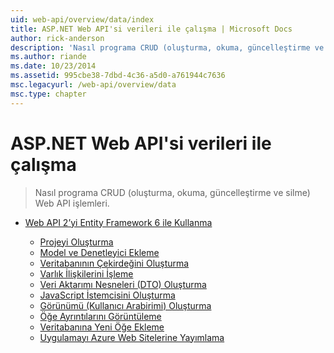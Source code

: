 ```yaml
---
uid: web-api/overview/data/index
title: ASP.NET Web API'si verileri ile çalışma | Microsoft Docs
author: rick-anderson
description: 'Nasıl programa CRUD (oluşturma, okuma, güncelleştirme ve silme) Web API işlemleri.'
ms.author: riande
ms.date: 10/23/2014
ms.assetid: 995cbe38-7dbd-4c36-a5d0-a761944c7636
msc.legacyurl: /web-api/overview/data
msc.type: chapter
---
```

<a name="working-with-data-in-aspnet-web-api"></a>ASP.NET Web API'si verileri ile çalışma
====================
> Nasıl programa CRUD (oluşturma, okuma, güncelleştirme ve silme) Web API işlemleri.


- [Web API 2’yi Entity Framework 6 ile Kullanma](using-web-api-with-entity-framework/index.md)

    - [Projeyi Oluşturma](using-web-api-with-entity-framework/part-1.md)
    - [Model ve Denetleyici Ekleme](using-web-api-with-entity-framework/part-2.md)
    - [Veritabanının Çekirdeğini Oluşturma](using-web-api-with-entity-framework/part-3.md)
    - [Varlık İlişkilerini İşleme](using-web-api-with-entity-framework/part-4.md)
    - [Veri Aktarımı Nesneleri (DTO) Oluşturma](using-web-api-with-entity-framework/part-5.md)
    - [JavaScript İstemcisini Oluşturma](using-web-api-with-entity-framework/part-6.md)
    - [Görünümü (Kullanıcı Arabirimi) Oluşturma](using-web-api-with-entity-framework/part-7.md)
    - [Öğe Ayrıntılarını Görüntüleme](using-web-api-with-entity-framework/part-8.md)
    - [Veritabanına Yeni Öğe Ekleme](using-web-api-with-entity-framework/part-9.md)
    - [Uygulamayı Azure Web Sitelerine Yayımlama](using-web-api-with-entity-framework/part-10.md)
